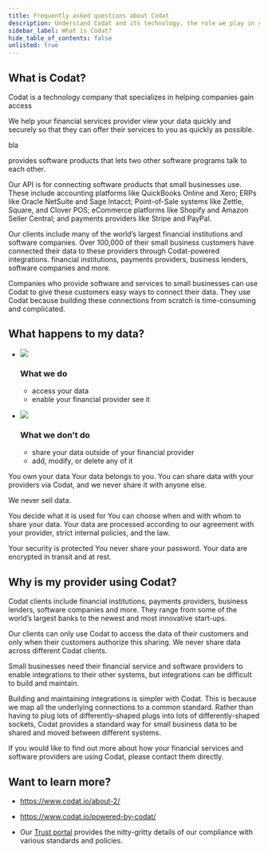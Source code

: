 ```yaml
---
title: Frequently asked questions about Codat
description: Understand Codat and its technology, the role we play in your provider's processes, and how we handle your data
sidebar_label: What is Codat?
hide_table_of_contents: false
unlisted: true
---
```


## What is Codat?


Codat is a technology company that specializes in helping companies gain access

We help your financial services provider view your data quickly and securely so that they can offer their services to you as quickly as possible.

bla

provides software products that lets two other software programs talk to each other.

Our API is for connecting software products that small businesses use. These include accounting platforms like QuickBooks Online and Xero; ERPs like Oracle NetSuite and Sage Intacct; Point-of-Sale systems like Zettle, Square, and Clover POS; eCommerce platforms like Shopify and Amazon Seller Central; and payments providers like Stripe and PayPal.




Our clients include many of the world’s largest financial institutions and software companies. Over 100,000 of their small business customers have connected their data to these providers through Codat-powered integrations. financial institutions, payments providers, business lenders, software companies and more.

Companies who provide software and services to small businesses can use Codat to give these customers easy ways to connect their data. They use Codat because building these connections from scratch is time-consuming and complicated.

## What happens to my data?



<ul className="card-container">
 
  <li className="card animation-pulse">
    <div className="header">
      <img
        src="/img/wp-icons/check-circle.png"
        className="mini-icon"
      />
      <h3>What we do</h3>
    </div>
    <p>
      <ul>
        <li>access your data</li>
        <li>enable your financial provider see it</li>
      </ul>
    </p>
  </li>
  <li className="card animation-pulse">
    <div className="header">
      <img
        src="/img/wp-icons/x-circle.png"
        className="mini-icon"
      />
      <h3>What we don't do</h3>
    </div>
    <p>
      <ul>
        <li>share your data outside of your financial provider</li>
        <li>add, modify, or delete any of it</li>
      </ul>
    </p>
  </li>
</ul>

You own your data
Your data belongs to you. You can share data with your providers via Codat, and we never share it with anyone else.

We never sell data.


You decide what it is used for
You can choose when and with whom to share your data. Your data are processed according to our agreement with your provider, strict internal policies, and the law.


Your security is protected
You never share your password. Your data are encrypted in transit and at rest.

## Why is my provider using Codat?

Codat clients include financial institutions, payments providers, business lenders, software companies and more. They range from some of the world’s largest banks to the newest and most innovative start-ups.

Our clients can only use Codat to access the data of their customers and only when their customers authorize this sharing. We never share data across different Codat clients.

Small businesses need their financial service and software providers to enable integrations to their other systems, but integrations can be difficult to build and maintain.

Building and maintaining integrations is simpler with Codat. This is because we map all the underlying connections to a common standard. Rather than having to plug lots of differently-shaped plugs into lots of differently-shaped sockets, Codat provides a standard way for small business data to be shared and moved between different systems.


If you would like to find out more about how your financial services and software providers are using Codat, please contact them directly.









## Want to learn more?

- https://www.codat.io/about-2/

- https://www.codat.io/powered-by-codat/

- Our [Trust portal](https://trust.codat.io/) provides the nitty-gritty details of our compliance with various standards and policies.

